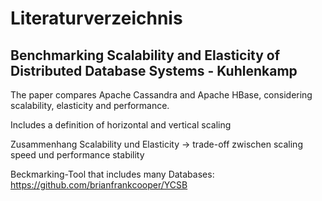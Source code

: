 # Literaturverzeichnis

## Benchmarking Scalability and Elasticity of Distributed Database Systems - Kuhlenkamp

The paper compares Apache Cassandra and Apache HBase, considering scalability, elasticity and performance.

Includes a definition of horizontal and vertical scaling

Zusammenhang Scalability und Elasticity -> trade-off zwischen scaling speed und performance stability

Beckmarking-Tool that includes many Databases: https://github.com/brianfrankcooper/YCSB



